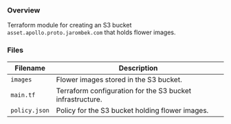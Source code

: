 ### Overview

Terraform module for creating an S3 bucket `asset.apollo.proto.jarombek.com` that holds flower images.

### Files

| Filename                 | Description                                                                |
|--------------------------|----------------------------------------------------------------------------|
| `images`                 | Flower images stored in the S3 bucket.                                     |
| `main.tf`                | Terraform configuration for the S3 bucket infrastructure.                  |
| `policy.json`            | Policy for the S3 bucket holding flower images.                            | 
